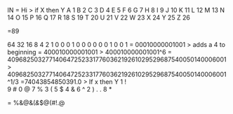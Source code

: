  
 
IN = Hi >
if	X	then	Y
  A   1
	B		2
	C		3
	D		4
	E		5
	F		6
	G		7
	H		8
	I		9
	J		10
	K		11
	L		12
	M		13
	N		14
	O		15
	P		16
	Q		17
	R		18
	S		19
	T		20
	U		21
	V		22
	W		23
	X		24
	Y		25
	Z		26

=89
>

64	32	16	8	4	2	1
0	0	0	1	0	0	0
0	0	0	1	0	0	1
= 00010000001001 > adds a 4 to beginning = 400010000001001 > 
400010000001001^6 = 409682503277140647252331776036219261029529687540050140006001 > 409682503277140647252331776036219261029529687540050140006001^1/3 =74043854850391.0 > 
If	x	then	Y
	1		!		
	9		#
	0		@
	7		%
	3		(
	5		$
	4		&
	6		^
	2		)
	.		.
	8		*

= %&@&(*&*$@(#!.@


 


